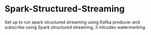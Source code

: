 # Spark-Structured-Streaming

Set up to run spark structured streaming using Kafka producer and subscribe using Spark structured streaming, it inlcudes watermarking.
